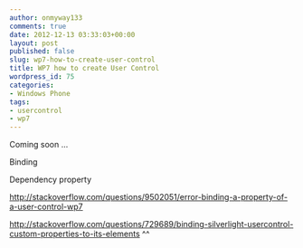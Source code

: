 ```yaml
---
author: onmyway133
comments: true
date: 2012-12-13 03:33:03+00:00
layout: post
published: false
slug: wp7-how-to-create-user-control
title: WP7 how to create User Control
wordpress_id: 75
categories:
- Windows Phone
tags:
- usercontrol
- wp7
---
```


Coming soon ...



Binding

Dependency property

http://stackoverflow.com/questions/9502051/error-binding-a-property-of-a-user-control-wp7

http://stackoverflow.com/questions/729689/binding-silverlight-usercontrol-custom-properties-to-its-elements ^^


